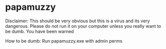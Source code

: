 # papamuzzy
Disclaimer: This should be very obvious but this is a virus and its very dangerous. Please do not run it on your computer unless you really want to be dumb. You have been warned

How to be dumb:
Run papamuzzy.exe with admin perms 
